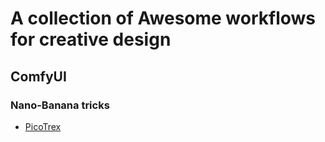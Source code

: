 # A collection of Awesome workflows for creative design

## ComfyUI

### Nano-Banana tricks
- [PicoTrex](https://github.com/PicoTrex/Awesome-Nano-Banana-images?tab=readme-ov-file)
